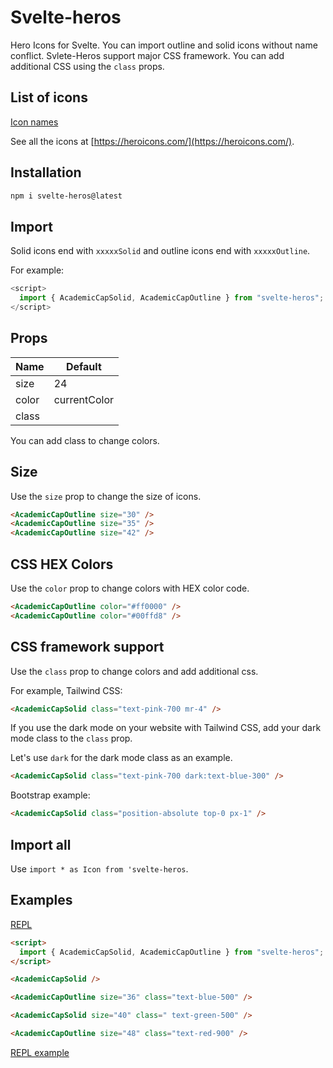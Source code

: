# Svelte-heros

Hero Icons for Svelte. You can import outline and solid icons without name conflict. Svlete-Heros support major CSS framework. You can add additional CSS using the `class` props.

## List of icons

[Icon names](https://github.com/shinokada/svelte-heros/blob/main/icon-names.md)

See all the icons at [https://heroicons.com/](https://heroicons.com/).

## Installation

```sh
npm i svelte-heros@latest
```

## Import

Solid icons end with `xxxxxSolid` and outline icons end with `xxxxxOutline`.

For example:

```js
<script>
  import { AcademicCapSolid, AcademicCapOutline } from "svelte-heros";
</script>
```

## Props

| Name  | Default      |
| ----- | ------------ |
| size  | 24           |
| color | currentColor |
| class |              |

You can add class to change colors.

## Size

Use the `size` prop to change the size of icons.

```html
<AcademicCapOutline size="30" />
<AcademicCapOutline size="35" />
<AcademicCapOutline size="42" />
```

## CSS HEX Colors

Use the `color` prop to change colors with HEX color code.

```html
<AcademicCapOutline color="#ff0000" />
<AcademicCapOutline color="#00ffd8" />
```

## CSS framework support

Use the `class` prop to change colors and add additional css.

For example, Tailwind CSS:

```html
<AcademicCapSolid class="text-pink-700 mr-4" />
```

If you use the dark mode on your website with Tailwind CSS, add your dark mode class to the `class` prop.

Let's use `dark` for the dark mode class as an example.

```html
<AcademicCapSolid class="text-pink-700 dark:text-blue-300" />
```

Bootstrap example:

```html
<AcademicCapSolid class="position-absolute top-0 px-1" />
```

## Import all

Use `import * as Icon from 'svelte-heros`.


## Examples

[REPL](https://svelte.dev/repl/e532f0a6cf7f4d8cae9a9cc2088d234b?version=3.46.4)

```html
<script>
  import { AcademicCapSolid, AcademicCapOutline } from "svelte-heros";
</script>

<AcademicCapSolid />

<AcademicCapOutline size="36" class="text-blue-500" />

<AcademicCapSolid size="40" class=" text-green-500" />

<AcademicCapOutline size="48" class="text-red-900" />
```

[REPL example](https://svelte.dev/repl/fd99dc0efa074ba395b8cb1d0603bcae?version=3.46.4)